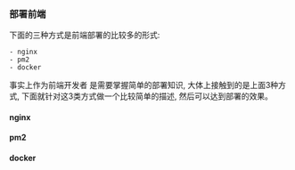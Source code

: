 ### 部署前端

下面的三种方式是前端部署的比较多的形式:

```
- nginx
- pm2
- docker
```

事实上作为前端开发者 是需要掌握简单的部署知识, 大体上接触到的是上面3种方式, 下面就针对这3类方式做一个比较简单的描述, 然后可以达到部署的效果。


#### nginx

#### pm2

#### docker